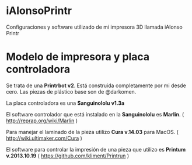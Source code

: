 iAlonsoPrintr
=============

Configuraciones y software utilizado de mi impresora 3D llamada iAlonso Printr


Modelo de impresora y placa controladora
=============

Se trata de una **Printrbot v2**. Está construida completamente por mi desde cero. Las piezas de plástico base son de @darkomen.

La placa controladora es una **Sanguinololu v1.3a**

El software controlador que está instalado en la **Sanguinololu** es **Marlin**. ( http://reprap.org/wiki/Marlin )

Para manejar el laminado de la pieza utilizo **Cura v.14.03** para MacOS. ( http://wiki.ultimaker.com/Cura )

El software para controlar la impresión de una pieza que utilizo es **Printum v.2013.10.19** ( https://github.com/kliment/Printrun )
